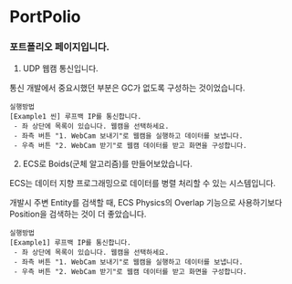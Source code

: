 # PortPolio
### 포트폴리오 페이지입니다.

1. UDP 웹캠 통신입니다.

통신 개발에서 중요시했던 부분은 GC가 없도록 구성하는 것이었습니다.
    
    실행방법
    [Example1 씬] 루프백 IP를 통신합니다.
     - 좌 상단에 목록이 있습니다. 웹캠을 선택하세요.
     - 좌측 버튼 "1. WebCam 보내기"로 웹캠을 실행하고 데이터를 보냅니다.
     - 우측 버튼 "2. WebCam 받기"로 웹캠 데이터를 받고 화면을 구성합니다.



2. ECS로 Boids(군체 알고리즘)를 만들어보았습니다.

ECS는 데이터 지향 프로그래밍으로 데이터를 병렬 처리할 수 있는 시스템입니다.

개발시 주변 Entity를 검색할 때, ECS Physics의 Overlap 기능으로 사용하기보다 Position을 검색하는 것이 더 좋았습니다.

    실행방법
    [Example1] 루프백 IP를 통신합니다.
     - 좌 상단에 목록이 있습니다. 웹캠을 선택하세요.
     - 좌측 버튼 "1. WebCam 보내기"로 웹캠을 실행하고 데이터를 보냅니다.
     - 우측 버튼 "2. WebCam 받기"로 웹캠 데이터를 받고 화면을 구성합니다.
